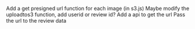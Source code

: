 Add a get presigned url function for each image (in s3.js)
Maybe modify the uploadtos3 function, add userid or review id?
Add a api to get the url
Pass the url to the review data